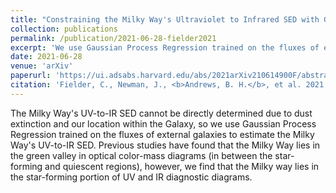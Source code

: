 ```yaml
---
title: "Constraining the Milky Way's Ultraviolet to Infrared SED with Gaussian Process Regression"
collection: publications
permalink: /publication/2021-06-28-fielder2021
excerpt: 'We use Gaussian Process Regression trained on the fluxes of external galaxies to estimate the Milky Way's UV-to-IR SED.'
date: 2021-06-28
venue: 'arXiv'
paperurl: 'https://ui.adsabs.harvard.edu/abs/2021arXiv210614900F/abstract'
citation: 'Fielder, C., Newman, J., <b>Andrews, B. H.</b>, et al. 2021, arXiv:2106.14900.'
---
```

The Milky Way's UV-to-IR SED cannot be directly determined due to dust extinction and our location within the Galaxy, so we use Gaussian Process Regression trained on the fluxes of external galaxies to estimate the Milky Way's UV-to-IR SED.  Previous studies have found that the Milky Way lies in the green valley in optical color-mass diagrams (in between the star-forming and quiescent regions), however, we find that the Milky way lies in the star-forming portion of UV and IR diagnostic diagrams.
